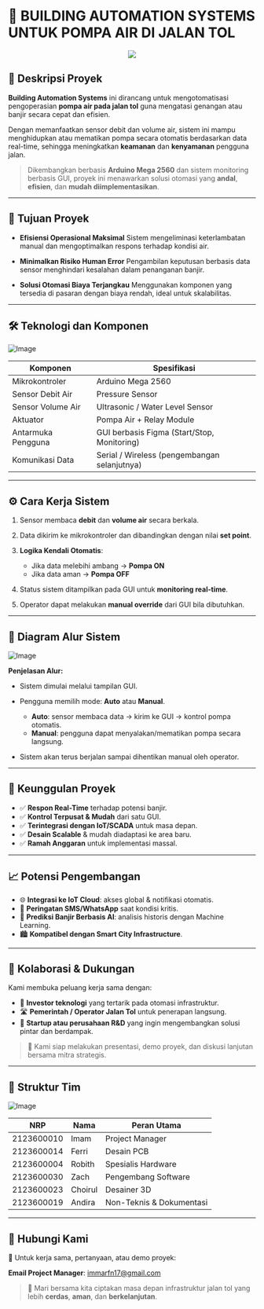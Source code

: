 # 🚧 BUILDING AUTOMATION SYSTEMS UNTUK POMPA AIR DI JALAN TOL

<div align="center">
  <img src="https://github.com/user-attachments/assets/cc067f5f-29a9-47e8-8fe2-f559c3799954">
</div>

## 📌 Deskripsi Proyek

**Building Automation Systems** ini dirancang untuk mengotomatisasi pengoperasian **pompa air pada jalan tol** guna mengatasi genangan atau banjir secara cepat dan efisien.

Dengan memanfaatkan sensor debit dan volume air, sistem ini mampu menghidupkan atau mematikan pompa secara otomatis berdasarkan data real-time, sehingga meningkatkan **keamanan** dan **kenyamanan** pengguna jalan.

> Dikembangkan berbasis **Arduino Mega 2560** dan sistem monitoring berbasis GUI, proyek ini menawarkan solusi otomasi yang **andal**, **efisien**, dan **mudah diimplementasikan**.

---

## 🎯 Tujuan Proyek

* **Efisiensi Operasional Maksimal**
  Sistem mengeliminasi keterlambatan manual dan mengoptimalkan respons terhadap kondisi air.

* **Minimalkan Risiko Human Error**
  Pengambilan keputusan berbasis data sensor menghindari kesalahan dalam penanganan banjir.

* **Solusi Otomasi Biaya Terjangkau**
  Menggunakan komponen yang tersedia di pasaran dengan biaya rendah, ideal untuk skalabilitas.

---

## 🛠️ Teknologi dan Komponen

![Image](https://github.com/user-attachments/assets/1327b8de-43a2-474f-bb94-4d029d60099e)

| Komponen           | Spesifikasi                                  |
| ------------------ | -------------------------------------------- |
| Mikrokontroler     | Arduino Mega 2560                            |
| Sensor Debit Air   | Pressure Sensor                              |
| Sensor Volume Air  | Ultrasonic / Water Level Sensor              |
| Aktuator           | Pompa Air + Relay Module                     |
| Antarmuka Pengguna | GUI berbasis Figma (Start/Stop, Monitoring)  |
| Komunikasi Data    | Serial / Wireless (pengembangan selanjutnya) |

---

## ⚙️ Cara Kerja Sistem

1. Sensor membaca **debit** dan **volume air** secara berkala.
2. Data dikirim ke mikrokontroler dan dibandingkan dengan nilai **set point**.
3. **Logika Kendali Otomatis**:

   * Jika data melebihi ambang → **Pompa ON**
   * Jika data aman → **Pompa OFF**
4. Status sistem ditampilkan pada GUI untuk **monitoring real-time**.
5. Operator dapat melakukan **manual override** dari GUI bila dibutuhkan.

---

## 🧩 Diagram Alur Sistem

![Image](https://github.com/user-attachments/assets/c8edc639-7d1b-4b6b-8df4-81f207d4f9f1)

**Penjelasan Alur:**

* Sistem dimulai melalui tampilan GUI.

* Pengguna memilih mode: **Auto** atau **Manual**.

  * **Auto**: sensor membaca data → kirim ke GUI → kontrol pompa otomatis.
  * **Manual**: pengguna dapat menyalakan/mematikan pompa secara langsung.

* Sistem akan terus berjalan sampai dihentikan manual oleh operator.

---

## 🌟 Keunggulan Proyek

* ✅ **Respon Real-Time** terhadap potensi banjir.
* ✅ **Kontrol Terpusat & Mudah** dari satu GUI.
* ✅ **Terintegrasi dengan IoT/SCADA** untuk masa depan.
* ✅ **Desain Scalable** & mudah diadaptasi ke area baru.
* ✅ **Ramah Anggaran** untuk implementasi massal.

---

## 📈 Potensi Pengembangan

* 🌐 **Integrasi ke IoT Cloud**: akses global & notifikasi otomatis.
* 🔔 **Peringatan SMS/WhatsApp** saat kondisi kritis.
* 🧠 **Prediksi Banjir Berbasis AI**: analisis historis dengan Machine Learning.
* 🏙️ **Kompatibel dengan Smart City Infrastructure**.

---

## 🤝 Kolaborasi & Dukungan

Kami membuka peluang kerja sama dengan:

* 🔧 **Investor teknologi** yang tertarik pada otomasi infrastruktur.
* 🛣️ **Pemerintah / Operator Jalan Tol** untuk penerapan langsung.
* 🧪 **Startup atau perusahaan R\&D** yang ingin mengembangkan solusi pintar dan berdampak.

> 🎯 Kami siap melakukan presentasi, demo proyek, dan diskusi lanjutan bersama mitra strategis.

---

## 👥 Struktur Tim

![Image](https://github.com/user-attachments/assets/1b4c1482-4e50-4561-bc47-0bbc0ea77da7)

| NRP        | Nama    | Peran Utama              |
| ---------- | ------- | ------------------------ |
| 2123600010 | Imam    | Project Manager          |
| 2123600014 | Ferri   | Desain PCB               |
| 2123600004 | Robith  | Spesialis Hardware       |
| 2123600030 | Zach    | Pengembang Software      |
| 2123600023 | Choirul | Desainer 3D              |
| 2123600019 | Andira  | Non-Teknis & Dokumentasi |

---

## 📩 Hubungi Kami

📧 Untuk kerja sama, pertanyaan, atau demo proyek:

**Email Project Manager**: [immarfn17@gmail.com](mailto:immarfn17@gmail.com)

> 🚀 Mari bersama kita ciptakan masa depan infrastruktur jalan tol yang lebih **cerdas**, **aman**, dan **berkelanjutan**.
